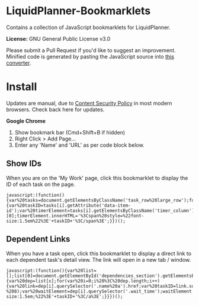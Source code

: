 # LiquidPlanner-Bookmarklets
Contains a collection of JavaScript bookmarklets for LiquidPlanner.

**License:** GNU General Public License v3.0

Please submit a Pull Request if you'd like to suggest an improvement. Minified code is generated by pasting the JavaScript source into [this converter](http://jpillora.com/bookmarkleter/).

# Install

Updates are manual, due to [Content Security Policy](https://developer.mozilla.org/en-US/docs/Web/HTTP/CSP) in most modern browsers. Check back here for updates.

**Google Chrome**
1. Show bookmark bar (Cmd+Shift+B if hidden)
2. Right Click > Add Page...
3. Enter any 'Name' and 'URL' as per code block below.

## Show IDs

When you are on the 'My Work' page, click this bookmarklet to display the ID of each task on the page.

```
javascript:(function(){var%20tasks=document.getElementsByClassName('task_row%20large_row');for(var%20i=0;i%20%3C%20tasks.length;i++){var%20taskID=tasks[i].getAttribute('data-item-id');var%20timerElement=tasks[i].getElementsByClassName('timer_column')[0];timerElement.innerHTML='%3Cspan%20style=%22font-size:1.5em%22%3E'+taskID+'%3C/span%3E';}})();
```

## Dependent Links

When you have a task open, click this bookmarklet to display a direct link to each dependent task's detail view. The link will open in a new tab / window.

```
javascript:(function(){var%20list=[];list[0]=document.getElementById('dependencies_section').getElementsByClassName('dep');list[1]=document.getElementById('dependents_section').getElementsByClassName('dep');for(var%20x=0;x%20%3C%20list.length;x++){var%20dep=list[x];for(var%20i=0;i%20%3C%20dep.length;i++){var%20link=dep[i].querySelector('.name%20a').href;var%20taskID=link.substr(link.length%20-%208);var%20waitElement=dep[i].querySelector('.wait_time');waitElement.innerHTML='%3Ca%20href=%22https://app.liquidplanner.com/space/172009/projects/panel/'+taskID+'%22%20target=%22_blank%22%20style=%22font-size:1.5em;%22%3E'+taskID+'%3C/a%3E';}}})();
```
